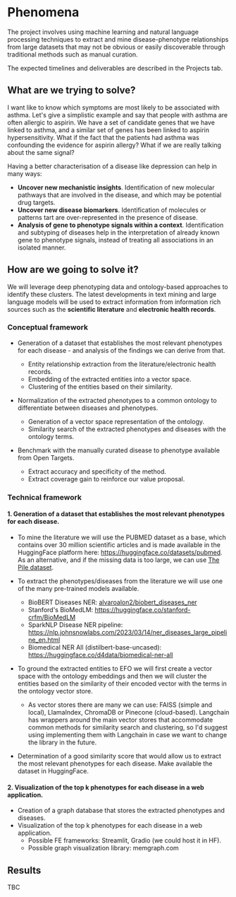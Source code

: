 # Phenomena

The project involves using machine learning and natural language processing techniques to extract and mine disease-phenotype relationships from large datasets that may not be obvious or easily discoverable through traditional methods such as manual curation.

The expected timelines and deliverables are described in the Projects tab.

## What are we trying to solve?

I want like to know which symptoms are most likely to be associated with asthma. Let's give a simplistic example and say that people with asthma are often allergic to aspirin. We have a set of candidate genes that we have linked to asthma, and a similar set of genes has been linked to aspirin hypersensitivity. What if the fact that the patients had asthma was confounding the evidence for aspirin allergy? What if we are really talking about the same signal?

Having a better characterisation of a disease like depression can help in many ways:

- **Uncover new mechanistic insights**. Identification of new molecular pathways that are involved in the disease, and which may be potential drug targets.
- **Uncover new disease biomarkers**. Identification of molecules or patterns tart are over-represented in the presence of disease. 
- **Analysis of gene to phenotype signals within a context**. Identification and subtyping of diseases help in the interpretation of already known gene to phenotype signals, instead of treating all associations in an isolated manner. 

## How are we going to solve it?

We will leverage deep phenotyping data and ontology-based approaches to identify these clusters.
The latest developments in text mining and large language models will be used to extract information from information rich sources such as the **scientific literature** and **electronic health records**.

### Conceptual framework

- Generation of a dataset that establishes the most relevant phenotypes for each disease - and analysis of the findings we can derive from that.
  - Entity relationship extraction from the literature/electronic health records.
  - Embedding of the extracted entities into a vector space.
  - Clustering of the entities based on their similarity.

- Normalization of the extracted phenotypes to a common ontology to differentiate between diseases and phenotypes.
  - Generation of a vector space representation of the ontology.
  - Similarity search of the extracted phenotypes and diseases with the ontology terms.

- Benchmark with the manually curated disease to phenotype available from Open Targets.
  - Extract accuracy and specificity of the method.
  - Extract coverage gain to reinforce our value proposal.

### Technical framework

#### 1. Generation of a dataset that establishes the most relevant phenotypes for each disease.

- To mine the literature we will use the PUBMED dataset as a base, which contains over 30 million scientific articles and is made available in the HuggingFace platform here: https://huggingface.co/datasets/pubmed. As an alternative, and if the missing data is too large, we can use [The Pile dataset](https://pile.eleuther.ai/).

- To extract the phenotypes/diseases from the literature we will use one of the many pre-trained models available.
  - BioBERT Diseases NER: [alvaroalon2/biobert_diseases_ner](https://huggingface.co/alvaroalon2/biobert_diseases_ner)
  - Stanford's BioMedLM: https://huggingface.co/stanford-crfm/BioMedLM
  - SparkNLP Disease NER pipeline: https://nlp.johnsnowlabs.com/2023/03/14/ner_diseases_large_pipeline_en.html
  - Biomedical NER All (distilbert-base-uncased): https://huggingface.co/d4data/biomedical-ner-all

- To ground the extracted entities to EFO we will first create a vector space with the ontology embeddings and then we will cluster the entities based on the similarity of their encoded vector with the terms in the ontology vector store.
    - As vector stores there are many we can use: FAISS (simple and local), LlamaIndex, ChromaDB or Pinecone (cloud-based). Langchain has wrappers around the main vector stores that accommodate common methods for similarity search and clustering, so I'd suggest using implementing them with Langchain in case we want to change the library in the future.

- Determination of a good similarity score that would allow us to extract the most relevant phenotypes for each disease. Make available the dataset in HuggingFace.

#### 2. Visualization of the top k phenotypes for each disease in a web application.

- Creation of a graph database that stores the extracted phenotypes and diseases.
- Visualization of the top k phenotypes for each disease in a web application.
  - Possible FE frameworks: Streamlit, Gradio (we could host it in HF).
  - Possible graph visualization library: memgraph.com

## Results
TBC